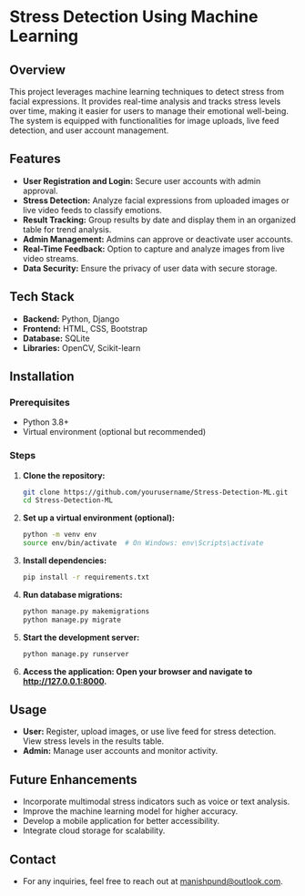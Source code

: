 # Stress Detection Using Machine Learning

## Overview
This project leverages machine learning techniques to detect stress from facial expressions. It provides real-time analysis and tracks stress levels over time, making it easier for users to manage their emotional well-being. The system is equipped with functionalities for image uploads, live feed detection, and user account management.

## Features
- **User Registration and Login:** Secure user accounts with admin approval.
- **Stress Detection:** Analyze facial expressions from uploaded images or live video feeds to classify emotions.
- **Result Tracking:** Group results by date and display them in an organized table for trend analysis.
- **Admin Management:** Admins can approve or deactivate user accounts.
- **Real-Time Feedback:** Option to capture and analyze images from live video streams.
- **Data Security:** Ensure the privacy of user data with secure storage.

## Tech Stack
- **Backend:** Python, Django
- **Frontend:** HTML, CSS, Bootstrap
- **Database:** SQLite
- **Libraries:** OpenCV, Scikit-learn

## Installation

### Prerequisites
- Python 3.8+
- Virtual environment (optional but recommended)

### Steps
1. **Clone the repository:**
   ```bash
   git clone https://github.com/yourusername/Stress-Detection-ML.git
   cd Stress-Detection-ML
2. **Set up a virtual environment (optional):**

   ```bash
   python -m venv env
   source env/bin/activate  # On Windows: env\Scripts\activate

3. **Install dependencies:**
   ```bash
   pip install -r requirements.txt
   
4. **Run database migrations:**
   ```bash
   python manage.py makemigrations
   python manage.py migrate
   
5. **Start the development server:**
   ```bash
   python manage.py runserver

6. **Access the application: Open your browser and navigate to http://127.0.0.1:8000.**

## Usage
- **User:** Register, upload images, or use live feed for stress detection. View stress levels in the results table.
- **Admin:** Manage user accounts and monitor activity.

## Future Enhancements
- Incorporate multimodal stress indicators such as voice or text analysis.
- Improve the machine learning model for higher accuracy.
- Develop a mobile application for better accessibility.
- Integrate cloud storage for scalability.


## Contact
- For any inquiries, feel free to reach out at manishpund@outlook.com.

